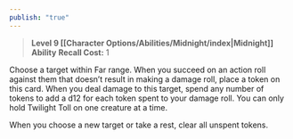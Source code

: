 ```yaml
---
publish: "true"
---
```

> **Level 9 [[Character Options/Abilities/Midnight/index|Midnight]] Ability**
> **Recall Cost:** 1

Choose a target within Far range. When you succeed on an action roll against them that doesn’t result in making a damage roll, place a token on this card. When you deal damage to this target, spend any number of tokens to add a d12 for each token spent to your damage roll. You can only hold Twilight Toll on one creature at a time.

When you choose a new target or take a rest, clear all unspent tokens.
